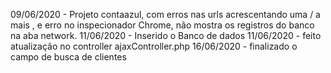 09/06/2020 - Projeto contaazul, com  erros nas urls acrescentando uma / a mais , e erro no inspecionador Chrome, não mostra
os registros do banco na aba network.
11/06/2020 - Inserido o Banco de dados 
11/06/2020 - feito atualização no controller ajaxController.php 
16/06/2020 - finalizado o campo de busca de clientes

